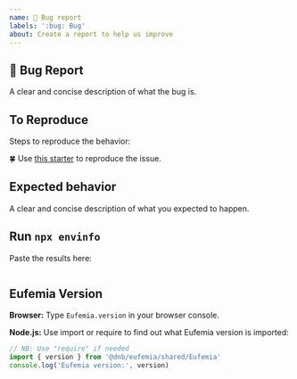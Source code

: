 ```yaml
---
name: 🐛 Bug report
labels: ':bug: Bug'
about: Create a report to help us improve
---
```


## 🐛 Bug Report

A clear and concise description of what the bug is.

## To Reproduce

Steps to reproduce the behavior:

🍀 Use [this starter](https://eufemia.dnb.no/issue) to reproduce the issue.

## Expected behavior

A clear and concise description of what you expected to happen.

## Run `npx envinfo`

Paste the results here:

```bash

```

## Eufemia Version

**Browser:** Type `Eufemia.version` in your browser console.

**Node.js:** Use import or require to find out what Eufemia version is imported:

```js
// NB: Use "require" if needed
import { version } from '@dnb/eufemia/shared/Eufemia'
console.log('Eufemia version:', version)
```
